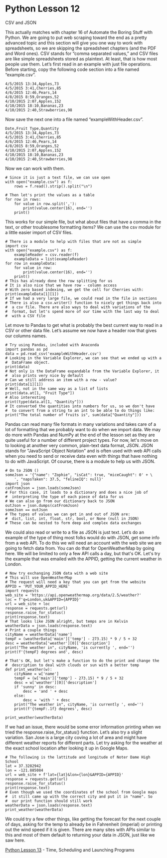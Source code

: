 # Python Lesson 12
CSV and JSON

This actually matches with chapter 16 of Automate the Boring Stuff with Python. We are going to put web scraping toward the end as a pretty advanced topic and this section will give you one way to work with spreadsheets, so we are skipping the spreadsheet chapters (and the PDF and Word ones). CSV stands for “comma separated values,” and CSV files are like simple spreadsheets stored as plaintext. At least, that is how most people use them. Let’s first read in an example with just file operations. Before starting, copy the following code section into a file named “example.csv”.
```
4/5/2015 13:34,Apples,73
4/5/2015 3:41,Cherries,85
4/6/2015 12:46,Pears,14
4/8/2015 8:59,Oranges,52
4/10/2015 2:07,Apples,152
4/10/2015 18:10,Bananas,23
4/10/2015 2:40,Strawberries,98
```
Now save the next one into a file named “exampleWithHeader.csv”.
```
Date,Fruit Type,Quantity
4/5/2015 13:34,Apples,73
4/5/2015 3:41,Cherries,85
4/6/2015 12:46,Pears,14
4/8/2015 8:59,Oranges,52
4/10/2015 2:07,Apples,152
4/10/2015 18:10,Bananas,23
4/10/2015 2:40,Strawberries,98
```
Now we can work with them.
```
# Since it is just a text file, we can use open
with open("example.csv") as f:
    rows = f.read().strip().split("\n")

# Then let's print the values as a table
for row in rows:
    for value in row.split(','):
        print(value.center(16), end='')
    print()
```
This works for our simple file, but what about files that have a comma in the text, or other troublesome formatting items? We can use the csv module for a little easier import of CSV files.
```
# There is a module to help with files that are not as simple
import csv
with open("example.csv") as f:
    exampleReader = csv.reader(f)
    exampleData = list(exampleReader)
for row in exampleData:
    for value in row:
        print(value.center(16), end='')
    print()
# This has already done the row splitting for us
# It is also nice that we have row - column access
# With zero based indexing, we get the cell for Cherries with:
print(exampleData[1][1])
# If we had a very large file, we could read in the file in sections
# There is also a csv.writer() function to nicely get things back into
#  a csv file. There are also ways to deal with variations of the
#  format, but let's spend more of our time with the last way to deal
#  with a CSV file
```
Let move to Pandas to get what is probably the best current way to read in a CSV or other data file. Let’s assume we now have a header row that gives our columns names.
```
# Try using Pandas, included with Anaconda
import pandas as pd
data = pd.read_csv('exampleWithHeader.csv')
# Looking in the Variable Explorer, we can see that we ended up with a
#  DataFrame object.
print(data)
# Not only is the DataFrame expandable from the Variable Explorer, it
#  also prints very nice by default
# Can we still address an item with a row - value?
print(data[1][1])
# Well, not in the same way as a list of lists
print(data.at[1, "Fruit Type"])
# Also interesting
print(type(data.at[1, "Quantity"]))
# It converted the quantities into numbers for us, so we don't have
#  to convert from a string to an int to be able to do things like:
print("The total number of fruits is", sum(data["Quantity"]))
```
Pandas can read many file formats in many variations and takes care of a lot of formatting that we probably want to do when we import data. We may do more with Pandas and NumPy at the end of the lesson set as they are quite useful for a number of different project types. For now, let's move on to looking at another very common, plain-text data format, JSON. JSON stands for "JavaScript Object Notation" and is often used with web API calls when you need to send or receive data even with things that have nothing to do with JavaScript. Of course, there is a module to help us with JSON.
```
# On to JSON ()
someJson = '{"name": "Zophie", "isCat": true, "miceCaught": 0' + \
    ', "napsTaken": 37.5, "felineIQ": null}'
import json
catFromJson = json.loads(someJson)
# For this case, it loads to a dictionary and does a nice job of
#  interpreting the type of each piece of data for us
# We can also go from our dictionary back to JSON
outJson = json.dumps(catFromJson)
someJson == outJson
# The types of values we can get in and out of JSON are:
#  dict, list, int, float, str, bool, or None (null in JSON)
# These can be nested to form deep and complex data exchanges
```
We could also read or write to a file as JSON is just text. Let’s do an example of the type of thing most folks would do with JSON, get some info from a web API. To do this we will need an account with the web site we are going to fetch data from. You can do that for OpenWeatherMap by going here. We will be limited to only a few API calls a day, but that's OK. Let's try the example that was emailed with the APPID, getting the current weather in London.
```
# Now try exchanging JSON data with a web site
# This will use OpenWeatherMap
# The request will need a key that you can get from the website
APPID = 'PUT_YOUR_APPID_HERE'
import requests
web_site = 'https://api.openweathermap.org/data/2.5/weather?'
loc = f'q=London,uk&APPID={APPID}'
url = web_site + loc
response = requests.get(url)
response.raise_for_status()
print(response.text)
# That looks like JSON alright, but temps are in Kelvin
weatherData = json.loads(response.text)
# Print a couple things
cityName = weatherData['name']
tempF = (weatherData['main']['temp'] - 273.15) * 9 / 5 + 32
desc = weatherData['weather'][0]['description']
print("The weather in", cityName, 'is currently ', end='')
print(f'{tempF} degrees and', desc)

# That's OK, but let's make a function to do the print and change the
#  description to deal with clouds or sun with a better temp
def print_weather(w):
    cityName = w['name']
    tempF = (w['main']['temp'] - 273.15) * 9 / 5 + 32
    desc = w['weather'][0]['description']
    if 'sunny' in desc:
        desc = 'and ' + desc
    else:
        desc = 'with ' + desc
    print("The weather in", cityName, 'is currently ', end='')
    print(f'{tempF:.1f} degrees', desc)

print_weather(weatherData)
```
If we had an issue, there would be some error information printing when we tried the response.raise_for_status() function. Let’s also try a slight variation. San Jose is a large city coving a lot of area and might have different weather reports for different parts. Let try asking for the weather at the exact school location after looking it up in Google Maps.
```
# The following is the lattitude and longitude of Noter Dame High School
lat = 37.3282942
lon = -121.885084
url = web_site + f'lat={lat}&lon={lon}&APPID={APPID}'
response = requests.get(url)
response.raise_for_status()
print(response.text)
# Even though we used the coordinates of the school from Google maps
#  it still came up with the correct city and put it in "name". So
#  our print function should still work
weatherData = json.loads(response.text)
print_weather(weatherData)
```
We could try a few other things, like getting the forecast for the next couple of days, asking for the temp to already be in Fahrenheit (imperial) or printing out the wind speed if it is given. There are many sites with APIs similar to this and most of them default to returning your data in JSON, just like we saw here.

[Python Lesson 13](lesson13.md) - Time, Scheduling and Launching Programs